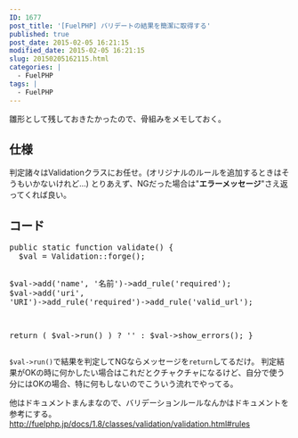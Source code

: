 ```yaml
---
ID: 1677
post_title: '[FuelPHP] バリデートの結果を簡潔に取得する'
published: true
post_date: 2015-02-05 16:21:15
modified_date: 2015-02-05 16:21:15
slug: 20150205162115.html
categories: |
  - FuelPHP
tags: |
  - FuelPHP
---
```

雛形として残しておきたかったので、骨組みをメモしておく。
<!--more-->
<h2>仕様</h2>
判定諸々はValidationクラスにお任せ。<span class="text-muted">(オリジナルのルールを追加するときはそうもいかないけれど…)</span>
とりあえず、NGだった場合は"<b>エラーメッセージ</b>"さえ返ってくれば良い。

<h2>コード</h2>
<pre class="prettyprint linenums lang-php">public static function validate() {
  $val = Validation::forge();

  $val->add('name', '名前')->add_rule('required');
  $val->add('uri', 'URI')->add_rule('required')->add_rule('valid_url');

  return ( $val->run() ) ? '' : $val->show_errors();
}</pre>

<code>$val->run()</code>で結果を判定してNGならメッセージを<code>return</code>してるだけ。
判定結果がOKの時に何かしたい場合はこれだとクチャクチャになるけど、自分で使う分にはOKの場合、特に何もしないのでこういう流れでやってる。
 
他はドキュメントまんまなので、バリデーションルールなんかはドキュメントを参考にする。
<a href="http://fuelphp.jp/docs/1.8/classes/validation/validation.html#rules">http://fuelphp.jp/docs/1.8/classes/validation/validation.html#rules</a>